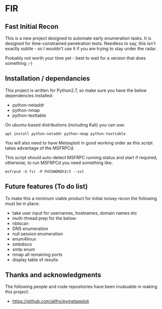 # FIR
## Fast Initial Recon

This is a new project designed to automate early enumeration tasks.  It is designed for time-constrained penetration tests.  Needless to say, this isn't exactly subtle - so I wouldn't use it if you are trying to stay under the radar.

Probably not worth your time yet - best to wait for a version that does something ;-)

## Installation / dependancies

This project is written for Python2.7, so make sure you have the below dependencies installed:

- python-netaddr
- python-nmap
- python-texttable

On ubuntu-based distributions (including Kali) you can use:

    apt install python-netaddr python-nmap python-texttable

You will also need to have Metasploit in good working order as this script takes advantage of the MSFRPCd.

This script should auto-detect MSFRPC running status and start if required, otherwise, to run MSFRPCd you need something like:

    msfrpcd -U fir -P P455WORDh3r3 --ssl
    
## Future features (To do list)

To make this a minimum viable product for initial noisey recon the following must be in place:

- take user input for usernames, hostnames, domain names etc
- multi-thread prep for the below:
- nbtscan
- DNS enumeration
- null session enumeration
- enum4linux
- smbdisco
- smtp enum
- nmap all remaining ports
- display table of results

## Thanks and acknowledgments

The following people and code repositories have been invaluable in making this project:

- https://github.com/allfro/pymetasploit